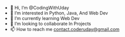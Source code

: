 - 👋 Hi, I’m @CodingWithUday
- 👀 I’m interested in Python, Java, And Web Dev
- 🌱 I’m currently learning Web Dev
- 💞️ I’m looking to collaborate In Projects
- 📫 How to reach me contact.coderuday@gmail.com
<!---
CodingWithUday/CodingWithUday is a ✨ special ✨ repository because its `README.md` (this file) appears on your GitHub profile.
You can click the Preview link to take a look at your changes.
--->
